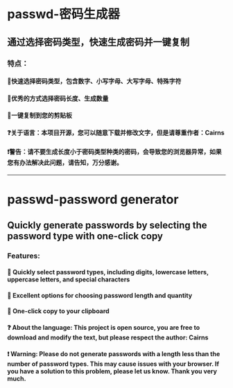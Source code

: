 # passwd-密码生成器
## 通过选择密码类型，快速生成密码并一键复制
### 特点：
#### 🚀快速选择密码类型，包含数字、小写字母、大写字母、特殊字符
#### 🚀优秀的方式选择密码长度、生成数量
#### 🚀一键复制到您的剪贴板
#### ❓关于语言：本项目开源，您可以随意下载并修改文字，但是请尊重作者：Cairns
#### ❗警告：请不要生成长度小于密码类型种类的密码，会导致您的浏览器异常，如果您有办法解决此问题，请告知，万分感谢。
******
# passwd-password generator
## Quickly generate passwords by selecting the password type with one-click copy
### Features:
#### 🚀 Quickly select password types, including digits, lowercase letters, uppercase letters, and special characters
#### 🚀 Excellent options for choosing password length and quantity
#### 🚀 One-click copy to your clipboard
#### ❓ About the language: This project is open source, you are free to download and modify the text, but please respect the author: Cairns
#### ❗ Warning: Please do not generate passwords with a length less than the number of password types. This may cause issues with your browser. If you have a solution to this problem, please let us know. Thank you very much.

